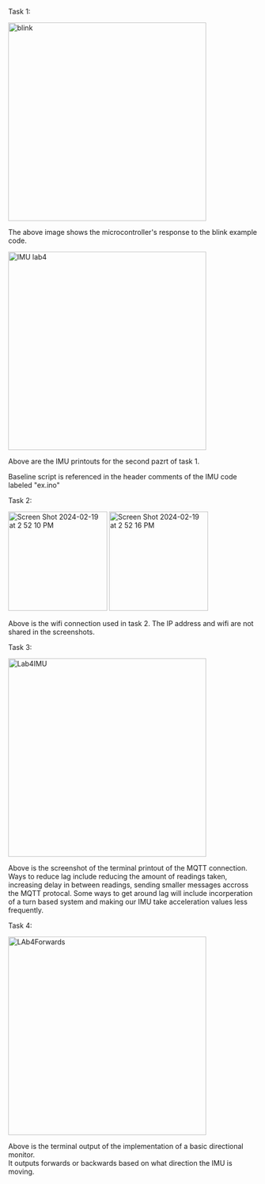 Task 1:

<img width="400" alt="blink" src="https://github.com/IanCWells/180DA-WarmUp/assets/97809757/d0092ca4-f91f-4276-99ea-f6172b49e411">

The above image shows the microcontroller's response to the blink example code. 

<img width="400" alt="IMU lab4" src="https://github.com/IanCWells/180DA-WarmUp/assets/97809757/e69f5386-161b-47b0-a678-d1757531d199">

Above are the IMU printouts for the second pazrt of task 1. 

Baseline script is referenced in the header comments of the IMU code labeled "ex.ino"

Task 2:

<img width="200" alt="Screen Shot 2024-02-19 at 2 52 10 PM" src="https://github.com/IanCWells/180DA-WarmUp/assets/97809757/45073cc6-55da-4557-b1c1-8255a2d61924">

<img width="200" alt="Screen Shot 2024-02-19 at 2 52 16 PM" src="https://github.com/IanCWells/180DA-WarmUp/assets/97809757/d5ec1c07-625b-4662-acb8-2250e6b98ff3">

Above is the wifi connection used in task 2.  The IP address and wifi are not shared in the screenshots. 

Task 3:

<img width="400" alt="Lab4IMU" src="https://github.com/IanCWells/180DA-WarmUp/assets/97809757/48863919-d3e1-464d-a7df-d9e07df7be7c">

Above is the screenshot of the terminal printout of the MQTT connection.  
Ways to reduce lag include reducing the amount of readings taken, increasing delay in between readings, sending smaller messages accross the MQTT protocal. 
Some ways to get around lag will include incorperation of a turn based system and making our IMU take acceleration values less frequently.  

Task 4:

<img width="400" alt="LAb4Forwards" src="https://github.com/IanCWells/180DA-WarmUp/assets/97809757/04bcac6a-17d0-4c66-8516-9b73e7bf9c95">

Above is the terminal output of the implementation of a basic directional monitor.  
It outputs forwards or backwards based on what direction the IMU is moving. 


